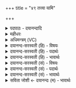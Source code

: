 +++
title = "४९ तत्त्वा यामि"

+++
<details><summary>पदपाठः - दयानन्दादि</summary>

तत्। त्वा॒। या॒मि। ब्रह्म॑णा। वन्द॑मानः। तत्। आ। शा॒स्ते॒। यज॑मानः। ह॒विर्भि॒रिति ह॒विःऽभिः॑। अहे॑डमानः। व॒रु॒ण॒। इ॒ह। बो॒धि॒। उरु॑श॒ꣳसेत्युरु॑ऽशꣳस। मा। नः॒। आयुः॑। प्र। मो॒षीः॒। ४९।
</details>

<details><summary>महीधरः</summary>

म० पञ्च यजूंष्यग्निदेवत्यानि । सूर्याहर्देववाची स्वःशब्दः । न इवार्थे । अर्काश्वमेधसंततिसंज्ञाः पञ्चाहुतयः । तथाच श्रुतिः 'अथार्काश्वमेधयोः सन्ततीर्जुहोति' (९ । ४ । ३ । ८) इति । अस्यार्थः । अर्कोऽग्निः अश्वमेधो रविस्तयोः सन्ततयः सन्तन्वन्ति संयोजयन्तीति संततयस्ताः अग्न्यादित्यैक्यकारिका आहुतय इत्यर्थः । तथाच श्रुतिः 'अग्निरर्कोऽसावादित्योऽश्वमेधस्तौ सृष्टौ नानैवास्तां तौ देवा एताभिराहुतिभिः समतन्वन्समदधुः' (९ । ४ । ३ । १८) इति । तदनुसारेण व्याख्या यथा । न इवार्थे । स्वः न स्वरिव अहरिव दिनकरत्वात्सूर्यस्याहरुपमानम् । स्वरिव दिनमिव यो घर्मः आदित्यः तं स्वाहा अग्नौ जुहोमि तमग्नाविति शेषः पूरणीयः । आदित्यमग्नौ स्थापयामि । 'असौ वा आदित्यो घर्मोऽमुं तदादित्यमस्मिन्नग्नौ प्रतिष्ठापयति' ( ९ । ४ । ३ । १९) इति श्रुतेः। स्वरिव सूर्य इव योऽर्कोऽग्निस्तमादित्ये जुहोमि स्थापयामि। 'अयमग्निरर्क इमं तदग्निममुष्मिन्नादित्ये प्रतिष्ठापयति' (९। ४ । २ । २०) इति श्रुतेः । स्वरिव स्वर्देवः नकारो निश्चितार्थः । स्वर्न देव इव यः शुक्र आदित्यस्तमादित्ये एव जुहोमि स्थापयामि । 'असौ वा आदित्यः शुक्रस्तं पुनरमुत्र दधाति' (९। ४ । २ । २१ ) इति श्रुतेः । स्वः स्वर्गः स इव ज्योतिरग्निः स्वर्गप्रदत्वादग्नेः स्वर्गोपमानम् । तमग्निमग्नावेव जुहोमि स्थापयामि । 'अयमग्निर्ज्योतिस्तं पुनरिह ददाति' (९।४॥ ३ । २२) इति श्रुतेः । एवमग्निं सूर्ये सूर्यमग्नौ सूर्ये च सूर्यमग्नावग्निं च संधाय । किंबहुना तयोः संयोगं कृत्वा सूर्यमुत्तमं करोति स्वर्न सूर्यः स्वाहेति । स्वः न सर्वदेवरूप इव यः सूर्यस्तं स्वाहा उत्तमं करोमि । अव्ययानामनेकार्थत्वात् स्वाहाशब्द उत्तमार्थः । सर्वे देवाभिन्ना भ्रान्त्या भासन्ते वस्तुतः सूर्य एव नानारूपोऽस्तीतीवशब्दार्थः । 'असौ वा आदित्यः सूर्योऽमुं तदादित्यमस्य सर्वस्योत्तमं दधाति तस्मादेषोऽस्य सर्वस्योत्तमः' ( ९ । ४ । २ । २३ ) इति श्रुतेः । एवं पञ्चाहुतिभिरग्न्यर्कयोरैक्यं विधाय सर्वदेवेष्वर्कस्योत्तमत्वं कृतमिति भावः ॥५०॥  
एकपञ्चाशी।
</details>

<details><summary>अधिमन्त्रम् (VC)</summary>

- बृहस्पतिर्देवता
- शुनःशेप ऋषिः
- निचृच्छक्वरी त्रिष्टुप्
- धैवतः
</details>

<details><summary>दयानन्द-सरस्वती (हि) - विषयः</summary>

मनुष्यों को विद्वानों के तुल्य आचरण करना चाहिये, इस विषय का उपदेश अगले मन्त्र में किया है ॥
</details>

<details><summary>दयानन्द-सरस्वती (हि) - पदार्थः</summary>

पदार्थान्वयभाषाः -  हे (उरुशंस) बहुतों की प्रशंसा करनेहारे (वरुण) श्रेष्ठ विद्वन् ! (ब्रह्मणा) वेद से (वन्दमानः) स्तुति करता हुआ (यजमानः) यज्ञ करनेवाला (अहेडमानः) सत्कार को प्राप्त हुआ पुरुष (हविर्भिः) होम करने के योग्य अच्छे बनाये हुए पदार्थों से जो (आ, शास्ते) आशा करते हैं, (तत्) उसको मैं (यामि) प्राप्त होऊँ तथा जिस उत्तम (आयुः) सौ वर्ष की आयुर्दा को (त्वा) तेरा आश्रय करके मैं प्राप्त होऊँ (तत्) उस को तू भी प्राप्त हो, तू (इह) इस संसार में उक्त आयुर्दा को (बोधि) जान और तू (नः) हमारी उस आयुर्दा को (मा, प्र, मोषीः) मत चोर ॥४९ ॥
</details>

<details><summary>दयानन्द-सरस्वती (हि) - भावार्थः</summary>

भावार्थभाषाः -  सत्यवादी, शास्त्रवेत्ता, सज्जन, विद्वान् जो चाहे वही चाहना मनुष्यों को भी करनी चाहिये। किसी को किन्हीं विद्वानों का अनादर न करना चाहिये तथा स्त्री पुरुषों को ब्रह्मचर्यत्याग, अयोग्य आहार-विहार, व्यभिचार, अत्यन्त विषयासक्ति आदि खोटे कामों से आयुर्दा का नाश कभी न करना चाहिये ॥४९ ॥
</details>

<details><summary>दयानन्द-सरस्वती (सं) - विषयः</summary>

मनुष्यैर्विद्वद्वदाचरणीयमित्याह ॥
</details>

<details><summary>दयानन्द-सरस्वती (सं) - पदार्थः</summary>

पदार्थान्वयभाषाः -  हे उरुशंस वरुण ! ब्रह्मणा वन्दमानो यजमानोऽहेडमानो हविर्भिर्यदाशास्ते, तदहं यामि यदुत्तममायुस्त्वाश्रित्याहं यामि, तत्त्वमपि प्राप्नुहि, त्वमिह तद् बोधि त्वं नोऽस्माकं तदायुर्मा प्रमोषीः ॥४९ ॥
</details>

<details><summary>दयानन्द-सरस्वती (सं) - भावार्थः</summary>

भावार्थभाषाः -  आप्ता विद्वांसो यदिच्छेयुस्तदेव मनुष्यैरेषितव्यम्, न केनापि केषाञ्चिद् विदुषामनादरः कार्यः। न खलु स्त्रीपुरुषैरब्रह्मचर्य्यायुक्ताहारविहारव्यभिचारातिविषयासक्त्यादिभिरायुः कदापि ह्रसनीयम् ॥४९ ॥
</details>

<details><summary>सविता जोशी ← दयानन्दः (म) - भावार्थः</summary>

भावार्थभाषाः -  सत्यवादी शास्रवेत्ते, सज्जम, विद्वान लोक जशी कामना करतात तशा प्रकारच्या कामना माणसांनी कराव्यात. कोणीही कोणत्याही विद्वानांचा अनादर करू नये व स्री-पुरुषांनी ब्रह्मचर्याचा त्याग, अयोगय आहार-विहार, व्यभिचार, अत्यंत, विषयासक्ती इत्यादी खोट्या कर्माने आयुष्याचा नाश कधीही करू नये.
</details>